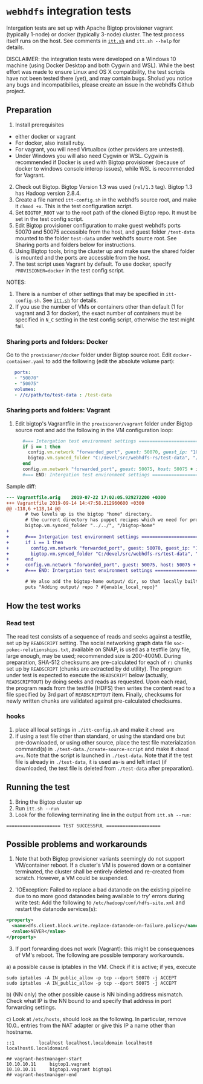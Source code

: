 # `webhdfs` integration tests

Intergation tests are set up with Apache Bigtop provisioner vagrant (typically 1-node) or docker (typically 3-node) cluster.
The test process itself runs on the host. See comments in [`itt.sh`](itt.sh) and `itt.sh --help` for details.

DISCLAIMER: the integration tests were developed on a Windows 10 machine (using Docker Desktop and both Cygwin and WSL). While the best effort was made to ensure Linux and OS X compatibility, the test scripts have not been tested there (yet), and may contain bugs. Sholud you notice any bugs and incompatibilies, please create an issue in the webhdfs Github project.

## Preparation

1. Install prerequisites
* either docker or vagrant
* For docker, also install ruby. 
* For vagrant, you will need Virtualbox (other providers are untested). 
* Under Windows you will also need Cygwin or WSL. Cygwin is recommended if Docker is used with Bigtop provisioner 
(because of docker to windows console interop issues), while WSL is recommended for Vagrant.
2. Check out Bigtop. Bigtop Version 1.3 was used (`rel/1.3` tag). Bigtop 1.3 has Hadoop version 2.8.4.
3. Create a file named `itt-config.sh` in the webhdfs source root, and make it `chmod +x`. This is the test configuration script.
4. Set `BIGTOP_ROOT` var to the root path of the cloned Bigtop repo. It must be set in the test config script. 
5. Edit Bigtop provisioner configuration to make guest webhdfs ports 50070 and 50075 accessible from the host, and
guest folder `/test-data` mounted to the folder `test-data` under webhdfs source root. See Sharing ports and folders below for instructions.
6. Using Bigtop tools, bring the cluster up and make sure the shared folder is mounted and the ports are accessble from the host.
7. The test script uses Vagrant by default. To use docker, specify `PROVISIONER=docker` in the test config script.

NOTES:
1. There is a number of other settings that may be specified in `itt-config.sh`. See [`itt.sh`](itt.sh) for details.
2. If you use the number of VMs or containers other than default (1 for vagrant and 3 for docker), the exact number of containers must be 
specified in `N_C` setting in the test config script, otherwise the test might fail.

### Sharing ports and folders: Docker

Go to the `provisioner/docker` folder under Bigtop source root. Edit `docker-container.yaml` to add the following 
(edit the absolute volume part):

```yaml
   ports:
   - "50070"
   - "50075"
   volumes:
   - //c/path/to/test-data : /test-data
```

### Sharing ports and folders: Vagrant

1. Edit bigtop's Vagrantfile in the `provisioner/vagrant` folder under Bigtop source root and add the following in the VM configuration loop:

```ruby
      #=== Intergation test environment settings ========================================================
      if i == 1 then
        config.vm.network "forwarded_port", guest: 50070, guest_ip: "10.10.10.11", host: 51070
        bigtop.vm.synced_folder "C:/devel/src/webhdfs-rs/test-data", "/test-data"
      end
      config.vm.network "forwarded_port", guest: 50075, host: 50075 + i * 1000
      #=== END: Intergation test environment settings ===================================================
```

Sample diff:

```diff
--- Vagrantfile.orig    2019-07-22 17:02:05.929272200 +0300
+++ Vagrantfile 2019-09-14 14:47:58.212960600 +0300
@@ -118,6 +118,14 @@
       # two levels up is the bigtop "home" directory.
       # the current directory has puppet recipes which we need for provisioning.
       bigtop.vm.synced_folder "../../", "/bigtop-home"
+
+      #=== Intergation test environment settings ========================================================
+      if i == 1 then
+        config.vm.network "forwarded_port", guest: 50070, guest_ip: "10.10.10.11", host: 51070
+        bigtop.vm.synced_folder "C:/devel/src/webhdfs-rs/test-data", "/test-data"
+      end
+      config.vm.network "forwarded_port", guest: 50075, host: 50075 + i * 1000
+      #=== END: Intergation test environment settings ===================================================

       # We also add the bigtop-home output/ dir, so that locally built rpms will be available.
       puts "Adding output/ repo ? #{enable_local_repo}"
```

## How the test works

### Read test
The read test consists of a sequence of reads and seeks against a testfile, set up by `READSCRIPT` setting.
The social networking graph data file `soc-pokec-relationships.txt`, available on SNAP, is used as a testflle (any file, large enough, 
may be used; recommended size is 200-400M).
During preparation, SHA-512 checksums are pre-calculated for each of `r:` chunks set up by `READSCRIPT` (chunks are extracted by dd utility).
The program under test is expected to execute the `READSCRIPT` below (actually, `READSCRIPTOUT`) by doing seeks and reads as requested.
Upon each read, the program reads from the testfile (HDFS) then writes the content read to a file specified by 3rd part of `READSCRIPTOUT` 
item. Finally, checksums for newly written chunks are validated against pre-calculated checksums.

### hooks
1. place all local settings in `./itt-config.sh` and make it `chmod a+x`
2. if using a test file other than standard, or using the standard one but pre-downloaded, or using other source, 
    place the test file materialzation command(s) in `./test-data./create-source-script` and make it `chmod a+x`. 
    Note that the script is launched in `./test-data`.
    Note that if the test file is already in `./test-data`, it is used as-is and left intact 
    (if downloaded, the test file is deleted from `./test-data` after preparation).


## Running the test

1. Bring the Bigtop cluster up
2. Run `itt.sh --run`
3. Look for the following terminating line in the output from `itt.sh --run`:

```
==================== TEST SUCCESSFUL ====================
```

## Possible problems and workarounds

1. Note that both Bigtop provisioner variants seemingly do not support VM/container reboot. If a cluster's VM is powered down or a container terminated, the cluster shall be entirely deleted and re-created from scratch. However, a VM could be suspended.

2. 'IOException: Failed to replace a bad datanode on the existing pipeline due to no more good datanodes being available to try' errors during write test: Add the following to `/etc/hadoop/conf/hdfs-site.xml` and restart the datanode services(s):

```xml
<property>
  <name>dfs.client.block.write.replace-datanode-on-failure.policy</name>
  <value>NEVER</value>
</property>
```
3. If port forwarding does not work (Vagrant): this might be consequences of VM's reboot. The following are possible temporary workarounds. 

a) a possible cause is iptables in the VM. Check if it is active; if yes, execute

```
sudo iptables -A IN_public_allow -p tcp --dport 50070 -j ACCEPT
sudo iptables -A IN_public_allow -p tcp --dport 50075 -j ACCEPT
```

b) (NN only) the other possible cause is NN binding address mismatch. Check what IP is the NN bound to and specify that address in port
forwarding settings.

c) Look at `/etc/hosts`, should look as the following. In particular, remove 10.0.*.* entries from the NAT adapter or give this IP a name other than hostname.

```
::1         localhost localhost.localdomain localhost6 localhost6.localdomain6

## vagrant-hostmanager-start
10.10.10.11     bigtop1.vagrant
10.10.10.11     bigtop1.vagrant bigtop1
## vagrant-hostmanager-end
```
